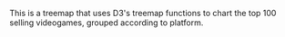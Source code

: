 This is a treemap that uses D3's treemap functions to chart the top 100 selling videogames, grouped according to platform.